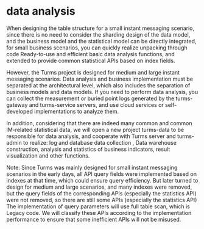 # data analysis

When designing the table structure for a small instant messaging scenario, since there is no need to consider the sharding design of the data model, and the business model and the statistical model can be directly integrated, for small business scenarios, you can quickly realize unpacking through code Ready-to-use and efficient basic data analysis functions, and extended to provide common statistical APIs based on index fields.

However, the Turms project is designed for medium and large instant messaging scenarios. Data analysis and business implementation must be separated at the architectural level, which also includes the separation of business models and data models. If you need to perform data analysis, you can collect the measurement or buried point logs generated by the turms-gateway and turms-service servers, and use cloud services or self-developed implementations to analyze them.

In addition, considering that there are indeed many common and common IM-related statistical data, we will open a new project turms-data to be responsible for data analysis, and cooperate with Turms server and turms-admin to realize: log and database data collection , Data warehouse construction, analysis and statistics of business indicators, result visualization and other functions.

Note: Since Turms was mainly designed for small instant messaging scenarios in the early days, all API query fields were implemented based on indexes at that time, which could ensure query efficiency. But later turned to design for medium and large scenarios, and many indexes were removed, but the query fields of the corresponding APIs (especially the statistics API) were not removed, so there are still some APIs (especially the statistics API) The implementation of query parameters will use full table scan, which is Legacy code. We will classify these APIs according to the implementation performance to ensure that some inefficient APIs will not be misused.